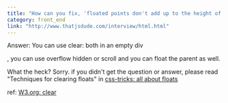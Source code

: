 ```yaml
---
title: "How can you fix, 'floated points don't add up to the height of a parent'?"
category: front_end
link: "http://www.thatjsdude.com/interview/html.html"
---
```

Answer: You can use clear: both in an empty div <div style="clear: both;"></div>, you can use overflow hidden or scroll and you can float the parent as well.

What the heck? Sorry. if you didn't get the question or answer, please read "Techniques for clearing floats" in [css-tricks: all about floats](https://css-tricks.com/all-about-floats/)

ref: [W3.org: clear](https://www.w3.org/TR/CSS1/#clear)
